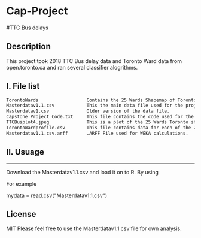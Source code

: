 # Cap-Project
#TTC Bus delays

## Description
This project took 2018 TTC Bus delay data and Toronto Ward data from open.toronto.ca and ran several classifier alogrithms. 





## I. File list
```bash
TorontoWards                  Contains the 25 Wards Shapemap of Toronto
Masterdatav1.1.csv            This the main data file used for the project, this contains the geocoded data for each TTC Bus delay. 
Masterdatav1.csv              Older version of the data file. 
Capstone Project Code.txt     This file contains the code used for the project. 
TTCBusplot4.jpeg              This is a plot of the 25 Wards Toronto shape map and the lon/lat of the TTC busdelays
TorontoWardprofile.csv        This file contains data for each of the 25 Wards of Toronto. 
Masterdatav1.1.csv.arff       .ARFF File used for WEKA calculations.
```

## II. Usuage
---------------

Download the Masterdatav1.1.csv and load it on to R. By using

For example

mydata = read.csv("Masterdatav1.1.csv")

## License
MIT
Please feel free to use the Masterdatav1.1 csv file for own analysis. 

